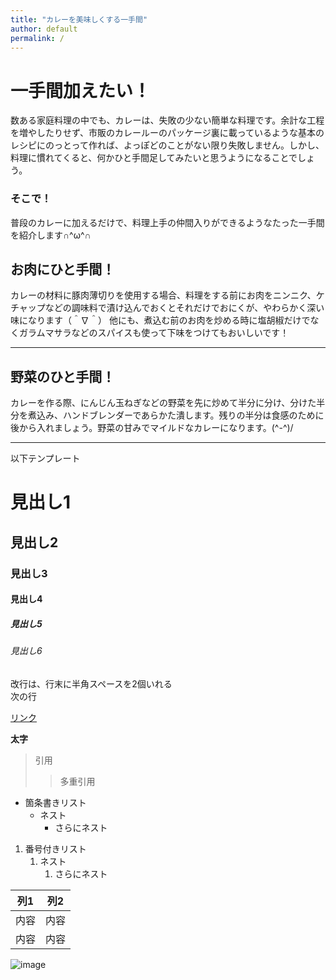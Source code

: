 ```yaml
---
title: "カレーを美味しくする一手間"
author: default
permalink: /
---
```


# 一手間加えたい！

数ある家庭料理の中でも、カレーは、失敗の少ない簡単な料理です。余計な工程を増やしたりせず、市販のカレールーのパッケージ裏に載っているような基本のレシピにのっとって作れば、よっぽどのことがない限り失敗しません。しかし、料理に慣れてくると、何かひと手間足してみたいと思うようになることでしょう。

### そこで！

普段のカレーに加えるだけで、料理上手の仲間入りができるようなたった一手間を紹介します∩^ω^∩

## お肉にひと手間！

カレーの材料に豚肉薄切りを使用する場合、料理をする前にお肉をニンニク、ケチャップなどの調味料で漬け込んでおくとそれだけでおにくが、やわらかく深い味になります（＾∇＾）
他にも、煮込む前のお肉を炒める時に塩胡椒だけでなくガラムマサラなどのスパイスも使って下味をつけてもおいしいです！

---

## 野菜のひと手間！

カレーを作る際、にんじん玉ねぎなどの野菜を先に炒めて半分に分け、分けた半分を煮込み、ハンドブレンダーであらかた潰します。残りの半分は食感のために後から入れましょう。野菜の甘みでマイルドなカレーになります。(^-^)/

---
以下テンプレート

# 見出し1
## 見出し2
### 見出し3
#### 見出し4
##### 見出し5
###### 見出し6

改行は、行末に半角スペースを2個いれる  
次の行

[リンク](https://www.google.co.jp/)

**太字**

> 引用
>> 多重引用


- 箇条書きリスト
  - ネスト
    - さらにネスト


1. 番号付きリスト
   1. ネスト
      1. さらにネスト

  
| 列1  | 列2  |
|-----|-----|
| 内容  | 内容  |
| 内容  | 内容  |

![image](/220422_GitHubPages/assets/images/logo-150.png)
